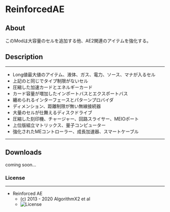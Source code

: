 # ReinforcedAE

## About

このModは大容量のセルを追加する他、AE2関連のアイテムを強化する。

## Description
___
* Long値最大値のアイテム、液体、ガス、電力、ソース、マナが入るセル
* 上記のと同じでタイプ制限がないセル
* 圧縮した加速カードとエネルギーカード
* カード容量が増加したインポートバスとエクスポートバス
* 纏められるインターフェースとパターンプロバイダ
* ディメンション、距離制限が無い無線接続器
* 大量のセルが仕舞えるディスクドライブ
* 圧縮した刻印機、チャージャー、回路スライサー、MEIOポート
* 上位版組立マトリックス、量子コンピューター
* 強化されたMEコントローラー、成長加速器、スマートケーブル
---

## Downloads

coming soon...

### License

---
* Reinforced AE
    - (c) 2013 - 2020 AlgorithmX2 et al
    - ![License](https://img.shields.io/badge/License-LGPLv3-blue.svg?style=flat-square)
